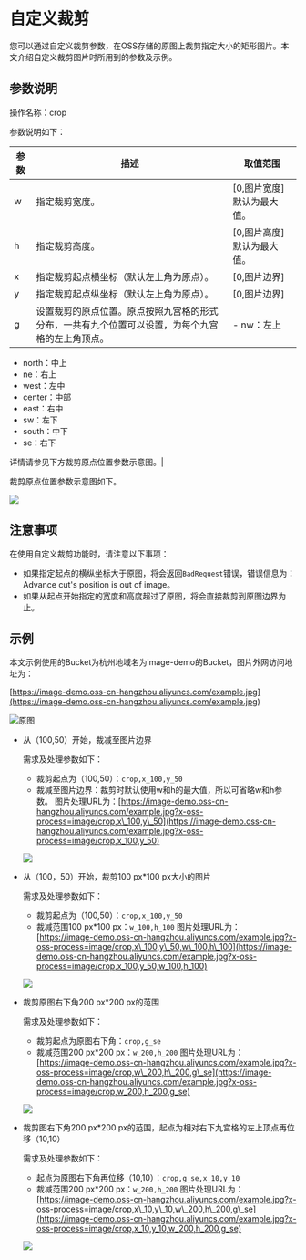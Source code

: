 # 自定义裁剪

您可以通过自定义裁剪参数，在OSS存储的原图上裁剪指定大小的矩形图片。本文介绍自定义裁剪图片时所用到的参数及示例。

## 参数说明

操作名称：crop

参数说明如下：

|参数|描述|取值范围|
|--|--|----|
|w|指定裁剪宽度。|\[0,图片宽度\]默认为最大值。 |
|h|指定裁剪高度。|\[0,图片高度\]默认为最大值。 |
|x|指定裁剪起点横坐标（默认左上角为原点）。|\[0,图片边界\]|
|y|指定裁剪起点纵坐标（默认左上角为原点）。|\[0,图片边界\]|
|g|设置裁剪的原点位置。原点按照九宫格的形式分布，一共有九个位置可以设置，为每个九宫格的左上角顶点。|-   nw：左上
-   north：中上
-   ne：右上
-   west：左中
-   center：中部
-   east：右中
-   sw：左下
-   south：中下
-   se：右下

详情请参见下方裁剪原点位置参数示意图。|

裁剪原点位置参数示意图如下。

![](https://static-aliyun-doc.oss-cn-hangzhou.aliyuncs.com/assets/img/zh-CN/1232359951/p2485.png)

## 注意事项

在使用自定义裁剪功能时，请注意以下事项：

-   如果指定起点的横纵坐标大于原图，将会返回`BadRequest`错误，错误信息为：Advance cut's position is out of image。
-   如果从起点开始指定的宽度和高度超过了原图，将会直接裁剪到原图边界为止。

## 示例

本文示例使用的Bucket为杭州地域名为image-demo的Bucket，图片外网访问地址为：

[https://image-demo.oss-cn-hangzhou.aliyuncs.com/example.jpg](https://image-demo.oss-cn-hangzhou.aliyuncs.com/example.jpg)

![原图 ](https://static-aliyun-doc.oss-cn-hangzhou.aliyuncs.com/assets/img/zh-CN/7289459951/p139183.png)

-   从（100,50）开始，裁减至图片边界

    需求及处理参数如下：

    -   裁剪起点为（100,50）：`crop,x_100,y_50`
    -   裁减至图片边界：裁剪时默认使用w和h的最大值，所以可省略w和h参数。
    图片处理URL为：[https://image-demo.oss-cn-hangzhou.aliyuncs.com/example.jpg?x-oss-process=image/crop,x\_100,y\_50](https://image-demo.oss-cn-hangzhou.aliyuncs.com/example.jpg?x-oss-process=image/crop,x_100,y_50)

    ![](https://static-aliyun-doc.oss-cn-hangzhou.aliyuncs.com/assets/img/zh-CN/1232359951/p2486.jpg)

-   从（100，50）开始，裁剪100 px\*100 px大小的图片

    需求及处理参数如下：

    -   裁剪起点为（100,50）：`crop,x_100,y_50`
    -   裁减范围100 px\*100 px：`w_100,h_100`
    图片处理URL为：[https://image-demo.oss-cn-hangzhou.aliyuncs.com/example.jpg?x-oss-process=image/crop,x\_100,y\_50,w\_100,h\_100](https://image-demo.oss-cn-hangzhou.aliyuncs.com/example.jpg?x-oss-process=image/crop,x_100,y_50,w_100,h_100)

    ![](https://static-aliyun-doc.oss-cn-hangzhou.aliyuncs.com/assets/img/zh-CN/2232359951/p2487.jpg)

-   裁剪原图右下角200 px\*200 px的范围

    需求及处理参数如下：

    -   裁剪起点为原图右下角：`crop,g_se`
    -   裁减范围200 px\*200 px：`w_200,h_200`
    图片处理URL为：[https://image-demo.oss-cn-hangzhou.aliyuncs.com/example.jpg?x-oss-process=image/crop,w\_200,h\_200,g\_se](https://image-demo.oss-cn-hangzhou.aliyuncs.com/example.jpg?x-oss-process=image/crop,w_200,h_200,g_se)

    ![](https://static-aliyun-doc.oss-cn-hangzhou.aliyuncs.com/assets/img/zh-CN/2232359951/p2488.jpg)

-   裁剪图右下角200 px\*200 px的范围，起点为相对右下九宫格的左上顶点再位移（10,10）

    需求及处理参数如下：

    -   起点为原图右下角再位移（10,10）：`crop,g_se,x_10,y_10`
    -   裁减范围200 px\*200 px：`w_200,h_200`
    图片处理URL为：[https://image-demo.oss-cn-hangzhou.aliyuncs.com/example.jpg?x-oss-process=image/crop,x\_10,y\_10,w\_200,h\_200,g\_se](https://image-demo.oss-cn-hangzhou.aliyuncs.com/example.jpg?x-oss-process=image/crop,x_10,y_10,w_200,h_200,g_se)

    ![](https://static-aliyun-doc.oss-cn-hangzhou.aliyuncs.com/assets/img/zh-CN/2232359951/p2491.jpg)


